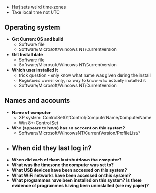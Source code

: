 - Harj sets weird time-zones
- Take local time not UTC
## Operating system
- **Get Current OS and build**
	- Software file
	- Software/Microsoft/Windows NT/CurrentVersion
- **Get Install date**
	- Software file
	- Software/Microsoft/Windows NT/CurrentVersion
- **Which user installed it**
	- trick question - only know what name was given during the install
	- Registered owner only, no way to know who actually installed it
	- Software/Microsoft/Windows NT/CurrentVersion

## Names and accounts
- **Name of computer**
	- XP system: ControlSet01/Control/ComputerName/ComputerName
	- Win 8+: Control Set
- **Who (appears to have) has an account on this system?**
	- Software/Microsoft/WindowsNT/CurrentVersion/ProfileList/*
- **When did they last log in?**
	- 
- **When did each of them last shutdown the computer?**
- **What was the timezone the computer was set to?**
- **What USB devices have been accessed on this system?**
- **What WiFi networks have been accessed on this system?**
- **What programmes have been installed on this system? Is there evidence of programmes having been uninstalled (see my paper)?**